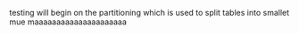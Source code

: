 testing will begin on the partitioning which is used to split tables into smallet mue maaaaaaaaaaaaaaaaaaaaa